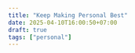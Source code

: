 ```yaml
---
title: "Keep Making Personal Best"
date: 2025-04-10T16:00:50+07:00
draft: true
tags: ["personal"]
---
```



